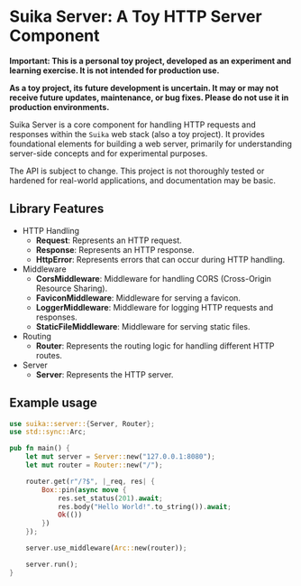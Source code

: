 # Suika Server: A Toy HTTP Server Component

**Important: This is a personal toy project, developed as an experiment and learning exercise. It is not intended for production use.**

**As a toy project, its future development is uncertain. It may or may not receive future updates, maintenance, or bug fixes. Please do not use it in production environments.**

Suika Server is a core component for handling HTTP requests and responses within the `Suika` web stack (also a toy project). It provides foundational elements for building a web server, primarily for understanding server-side concepts and for experimental purposes.

The API is subject to change. This project is not thoroughly tested or hardened for real-world applications, and documentation may be basic.

## Library Features

-   HTTP Handling
    -   **Request**: Represents an HTTP request.
    -   **Response**: Represents an HTTP response.
    -   **HttpError**: Represents errors that can occur during HTTP handling.
-   Middleware
    -   **CorsMiddleware**: Middleware for handling CORS (Cross-Origin Resource Sharing).
    -   **FaviconMiddleware**: Middleware for serving a favicon.
    -   **LoggerMiddleware**: Middleware for logging HTTP requests and responses.
    -   **StaticFileMiddleware**: Middleware for serving static files.
-   Routing
    -   **Router**: Represents the routing logic for handling different HTTP routes.
-   Server
    -   **Server**: Represents the HTTP server.

## Example usage

```rust
use suika::server::{Server, Router};
use std::sync::Arc;

pub fn main() {
    let mut server = Server::new("127.0.0.1:8080");
    let mut router = Router::new("/");

    router.get(r"/?$", |_req, res| {
        Box::pin(async move {
            res.set_status(201).await;
            res.body("Hello World!".to_string()).await;
            Ok(())
        })
    });

    server.use_middleware(Arc::new(router));

    server.run();
}
```